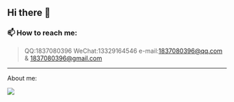 ## Hi there 👋

<!--
**XiaoJiang0208/XiaoJiang0208** is a ✨ _special_ ✨ repository because its `README.md` (this file) appears on your GitHub profile.

Here are some ideas to get you started:

- 🔭 I’m currently working on ...
- 🌱 I’m currently learning ...
- 👯 I’m looking to collaborate on ...
- 🤔 I’m looking for help with ...
- 💬 Ask me about ...
- 📫 How to reach me: ...
- 😄 Pronouns: ...
- ⚡ Fun fact: ...
-->
### 📫 How to reach me: 
> QQ:1837080396
> WeChat:13329164546
> e-mail:1837080396@qq.com & 1837080396@gmail.com
---
About me:
<br>

<img align="left" src="https://github-readme-stats.vercel.app/api/top-langs/?username=XiaoJiang0208&layout=compact&theme=onedark" />
